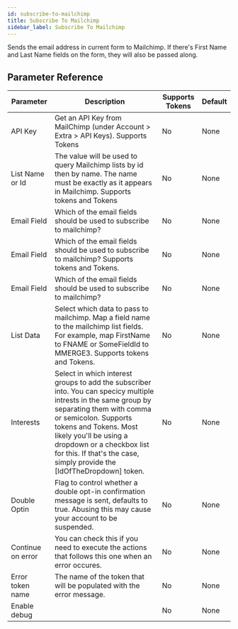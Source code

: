 ```yaml
---
id: subscribe-to-mailchimp
title: Subscribe To Mailchimp
sidebar_label: Subscribe To Mailchimp
---
```



Sends the email address in current form to Mailchimp. If there's First Name and Last Name fields on the form, they will also be passed along.

## Parameter Reference
| Parameter | Description | Supports Tokens | Default |
| -- | -- | -- | -- |
| API Key | Get an API Key from MailChimp (under Account > Extra > API Keys). Supports Tokens | No | None |
| List Name or Id | The value will be used to query Mailchimp lists by id then by name. The name must be exactly as it appears in Mailchimp. Supports tokens and Tokens | No | None |
| Email Field | Which of the email fields should be used to subscribe to mailchimp? | No | None |
| Email Field | Which of the email fields should be used to subscribe to mailchimp? Supports tokens and Tokens. | No | None |
| Email Field | Which of the email fields should be used to subscribe to mailchimp? | No | None |
| List Data | Select which data to pass to mailchimp. Map a field name to the mailchimp list fields. For example, map FirstName to FNAME or SomeFieldId to MMERGE3. Supports tokens and Tokens. | No | None |
| Interests | Select in which interest groups to add the subscriber into. You can specicy multiple intrests in the same group by separating them with comma or semicolon. Supports tokens and Tokens. Most likely you'll be using a dropdown or a checkbox list for this. If that's the case, simply provide the [IdOfTheDropdown] token. | No | None |
| Double Optin | Flag to control whether a double opt-in confirmation message is sent, defaults to true. Abusing this may cause your account to be suspended. | No | None |
| Continue on error | You can check this if you need to execute the actions that follows this one when an error occures. | No | None |
| Error token name | The name of the token that will be populated with the error message. | No | None |
| Enable debug |  | No | None |

